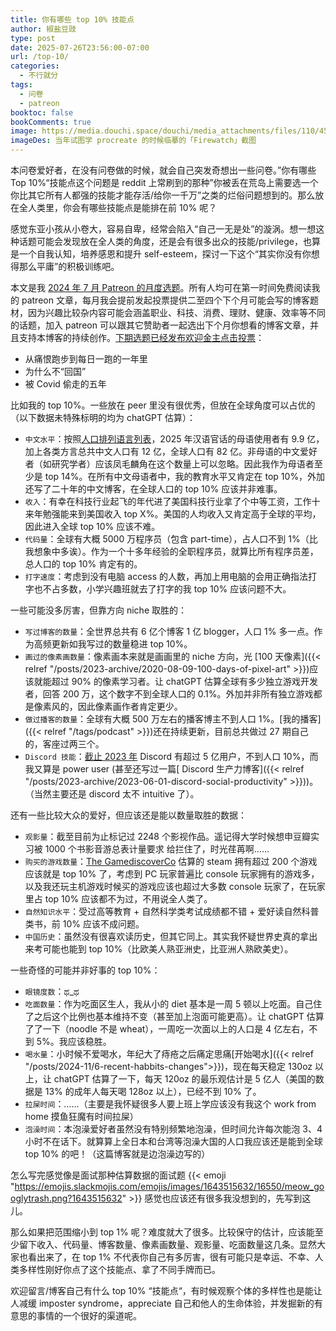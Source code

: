 ```yaml
---
title: 你有哪些 top 10% 技能点
author: 椒盐豆豉
type: post
date: 2025-07-26T23:56:00-07:00
url: /top-10/
categories:
  - 不行就分
tags:
  - 问卷
  - patreon
booktoc: false
bookComments: true
image: https://media.douchi.space/douchi/media_attachments/files/110/453/060/626/408/240/original/5f4348597048e23f.png
imageDes: 当年试图学 procreate 的时候临摹的「Firewatch」截图
---
```


本问卷爱好者，在没有问卷做的时候，就会自己突发奇想出一些问卷。”你有哪些 Top 10%“技能点这个问题是 reddit 上常刷到的那种”你被丢在荒岛上需要选一个你比其它所有人都强的技能才能存活/给你一千万”之类的烂俗问题想到的。那么放在全人类里，你会有哪些技能点是能排在前 10% 呢？

感觉东亚小孩从小卷大，容易自卑，经常会陷入“自己一无是处”的漩涡。想一想这种话题可能会发现放在全人类的角度，还是会有很多出众的技能/privilege，也算是一个自我认知，培养感恩和提升 self-esteem，探讨一下这个“其实你没有你想得那么平庸”的积极训练吧。

<!--more-->

本文是我 [2024 年 7 月 Patreon 的月度选题](https://www.patreon.com/posts/2025-nian-7-yue-132820073)。所有人均可在第一时间免费阅读我的 patreon 文章，每月我会提前发起投票提供二至四个下个月可能会写的博客题材，因为兴趣比较杂内容可能会涵盖职业、科技、消费、理财、健康、效率等不同的话题，加入 patreon 可以跟其它赞助者一起选出下个月你想看的博客文章，并且支持本博客的持续创作。[下期选题已经发布欢迎金主点击投票](https://www.patreon.com/posts/2025-nian-8-yue-134750483)：
- 从痛恨跑步到每日一跑的一年里
- 为什么不“回国”
- 被 Covid 偷走的五年

比如我的 top 10%。一些放在 peer 里没有很优秀，但放在全球角度可以占优的（以下数据未特殊标明的均为 chatGPT 估算）：
- `中文水平`：按照[人口排列语言列表](https://zh.wikipedia.org/wiki/%E6%8C%89%E4%BA%BA%E5%8F%A3%E6%8E%92%E5%88%97%E7%9A%84%E8%AF%AD%E8%A8%80%E5%88%97%E8%A1%A8?utm_source=blog.douchi.space)，2025 年汉语官话的母语使用者有 9.9 亿，加上各类方言总共中文人口有 12 亿，全球人口有 82 亿。非母语的中文爱好者（如研究学者）应该凤毛麟角在这个数量上可以忽略。因此我作为母语者至少是 top 14%。在所有中文母语者中，我的教育水平又肯定在 top 10%，外加还写了二十年的中文博客，在全球人口的 top 10% 应该并非难事。
- `收入`：有幸在科技行业起飞的年代进了美国科技行业拿了个中等工资，工作十来年勉强能来到美国收入 top X%。美国的人均收入又肯定高于全球的平均，因此进入全球 top 10% 应该不难。
- `代码量`：全球有大概 5000 万程序员（包含 part-time），占人口不到 1%（比我想象中多诶）。作为一个十多年经验的全职程序员，就算比所有程序员差，总人口的 top 10% 肯定有的。
- `打字速度`：考虑到没有电脑 access 的人数，再加上用电脑的会用正确指法打字也不占多数，小学兴趣班就去了打字的我 top 10% 应该问题不大。

一些可能没多厉害，但靠方向 niche 取胜的：
- `写过博客的数量`：全世界总共有 6 亿个博客 1 亿 blogger，人口 1% 多一点。作为高频更新如我写过的数量稳进 top 10%。
- `画过的像素画数量`：像素画本来就是画画里的 niche 方向，光 [100 天像素]({{< relref "/posts/2023-archive/2020-08-09-100-days-of-pixel-art" >}})应该就能超过 90% 的像素学习者。让 chatGPT 估算全球有多少独立游戏开发者，回答 200 万，这个数字不到全球人口的 0.1%。外加并非所有独立游戏都是像素风的，因此像素画作者肯定更少。
- `做过播客的数量`：全球有大概 500 万左右的播客博主不到人口 1%。[我的播客]({{< relref "/tags/podcast" >}})还在持续更新，目前总共做过 27 期自己的，客座过两三个。
- `Discord 技能`：[截止 2023 年](https://www.businessofapps.com/data/discord-statistics/?utm_source=blog.douchi.space) Discord 有超过 5 亿用户，不到人口 10%，而我又算是 power user (甚至还写过一篇[ Discord 生产力博客]({{< relref "/posts/2023-archive/2023-06-01-discord-social-productivity" >}}))。（当然主要还是 discord 太不 intuitive 了）。

还有一些比较大众的爱好，但应该还是能以数量取胜的数据：
- `观影量`：截至目前为止标记过 2248 个影视作品。遥记得大学时候想申豆瓣实习被 1000 个书影音游总表计量要求 给拦住了，时光荏苒啊……
- `购买的游戏数量`：[The GamediscoverCo](https://newsletter.gamediscover.co/p/how-many-games-do-pcconsole-players?utm_source=blog.douchi.space) 估算的 steam 拥有超过 200 个游戏应该就是 top 10% 了，考虑到 PC 玩家普遍比 console 玩家拥有的游戏多，以及我还玩主机游戏时候买的游戏应该也超过大多数 console 玩家了，在玩家里占 top 10% 应该都不为过，不用说全人类了。
- `自然知识水平`：受过高等教育 + 自然科学类考试成绩都不错 + 爱好读自然科普类书，前 10% 应该不成问题。
- `中国历史`：虽然没有很喜欢读历史，但其它同上。其实我怀疑世界史真的拿出来考可能也能到 top 10%（比欧美人熟亚洲史，比亚洲人熟欧美史）。

一些奇怪的可能并非好事的 top 10%：
- `眼镜度数`：ಥ_ಥ
- `吃面数量`：作为吃面区生人，我从小的 diet 基本是一周 5 顿以上吃面。自己住了之后这个比例也基本维持不变（甚至加上泡面可能更高）。让 chatGPT 估算了了一下（noodle 不是 wheat），一周吃一次面以上的人口是 4 亿左右，不到 5%。我应该稳胜。
- `喝水量`：小时候不爱喝水，年纪大了痔疮之后痛定思痛[开始喝水]({{< relref "/posts/2024-11/6-recent-habbits-changes">}})，现在每天稳定 130oz 以上，让 chatGPT 估算了一下，每天 120oz 的最乐观估计是 5 亿人（美国的数据是 13% 的成年人每天喝 128oz 以上），已经不到 10% 了。
- `拉屎时间`：……（主要是我怀疑很多人要上班上学应该没有我这个 work from home 摸鱼狂魔有时间拉屎）
- `泡澡时间`：本泡澡爱好者虽然没有特别频繁地泡澡，但时间允许每次能泡 3、4 小时不在话下。就算算上全日本和台湾等泡澡大国的人口我应该还是能到全球 top 10% 的吧！（这篇博客就是边泡澡边写的）

怎么写完感觉像是面试那种估算数据的面试题 {{< emoji "https://emojis.slackmojis.com/emojis/images/1643515632/16550/meow_googlytrash.png?1643515632" >}} 感觉也应该还有很多我没想到的，先写到这儿。

那么如果把范围缩小到 top 1% 呢？难度就大了很多。比较保守的估计，应该能至少留下收入、代码量、博客数量、像素画数量、观影量、吃面数量这几条。显然大家也看出来了，在 top 1% 不代表你自己有多厉害，很有可能只是幸运、不幸、人类多样性刚好你点了这个技能点、拿了不同手牌而已。

欢迎留言/博客自己有什么 top 10% “技能点“，有时候观察个体的多样性也是能让人减缓 imposter syndrome，appreciate 自己和他人的生命体验，并发掘新的有意思的事情的一个很好的渠道呢。